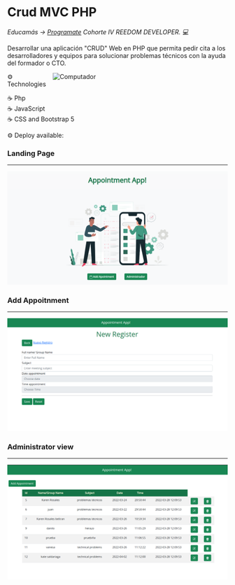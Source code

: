 <h1>Crud MVC PHP</h1>


<p><em> Educamás -> <a href="https://educamas.com.co/">Programate</a> Cohorte IV REEDOM DEVELOPER. 💻 </br>
</em></p>

Desarrollar una aplicación "CRUD" Web en PHP que permita pedir cita a los desarrolladores y equipos para solucionar problemas técnicos con la ayuda del formador o CTO.

<img src="https://raw.githubusercontent.com/MicaelliMedeiros/micaellimedeiros/master/image/computer-illustration.png" min-width="400px" max-width="400px" width="400px" align="right" alt="Computador">


⚙️ Technologies

☕  Php
<br>
☕  JavaScript
<br>
☕  CSS and Bootstrap 5

⚙️ Deploy available:


<h3>Landing Page</h3>
<hr>
<img src="https://github.com/Krosbelt/MVC-CRUD/blob/main/assets/img/1.png">

<h3>Add Appoitnment</h3>
<hr>
<img src="https://github.com/Krosbelt/MVC-CRUD/blob/main/assets/img/2.png" >

<h3>Administrator view</h3>
<hr>
<img src="https://github.com/Krosbelt/MVC-CRUD/blob/main/assets/img/3.png">

